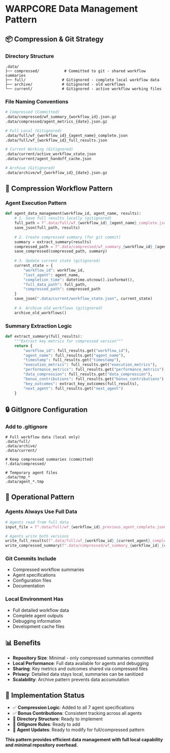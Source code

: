 # WARPCORE Data Management Pattern

## 📦 **Compression & Git Strategy**

### **Directory Structure**
```
.data/
├── compressed/           # Committed to git - shared workflow summaries
├── full/                # Gitignored - complete local workflow data  
├── archive/             # Gitignored - old workflows
└── current/             # Gitignored - active workflow working files
```

### **File Naming Conventions**
```bash
# Compressed (Committed)
.data/compressed/wf_summary_{workflow_id}.json.gz
.data/compressed/agent_metrics_{date}.json.gz

# Full Local (Gitignored) 
.data/full/wf_{workflow_id}_{agent_name}_complete.json
.data/full/wf_{workflow_id}_full_results.json

# Current Working (Gitignored)
.data/current/active_workflow_state.json
.data/current/agent_handoff_cache.json

# Archive (Gitignored)
.data/archive/wf_{workflow_id}_{date}.json.gz
```

## 🔄 **Compression Workflow Pattern**

### **Agent Execution Pattern**
```python
def agent_data_management(workflow_id, agent_name, results):
    # 1. Save full results locally (gitignored)
    full_path = f".data/full/wf_{workflow_id}_{agent_name}_complete.json"
    save_json(full_path, results)
    
    # 2. Create compressed summary (for git commit)
    summary = extract_summary(results)
    compressed_path = f".data/compressed/wf_summary_{workflow_id}_{agent_name}.json.gz"
    save_compressed(compressed_path, summary)
    
    # 3. Update current state (gitignored)
    current_state = {
        "workflow_id": workflow_id,
        "last_agent": agent_name,
        "completion_time": datetime.utcnow().isoformat(),
        "full_data_path": full_path,
        "compressed_path": compressed_path
    }
    save_json(".data/current/workflow_state.json", current_state)
    
    # 4. Archive old workflows (gitignored)
    archive_old_workflows()
```

### **Summary Extraction Logic**
```python
def extract_summary(full_results):
    """Extract key metrics for compressed version"""
    return {
        "workflow_id": full_results.get("workflow_id"),
        "agent_name": full_results.get("agent_name"), 
        "timestamp": full_results.get("timestamp"),
        "execution_metrics": full_results.get("execution_metrics"),
        "performance_metrics": full_results.get("performance_metrics"),
        "data_compression": full_results.get("data_compression"),
        "bonus_contributions": full_results.get("bonus_contributions"),
        "key_outcomes": extract_key_outcomes(full_results),
        "next_agent": full_results.get("next_agent")
    }
```

## 🔒 **GitIgnore Configuration**

### **Add to .gitignore**
```gitignore
# Full workflow data (local only)
.data/full/
.data/archive/ 
.data/current/

# Keep compressed summaries (committed)
!.data/compressed/

# Temporary agent files
.data/tmp_*
.data/agent_*.tmp
```

## 🎯 **Operational Pattern**

### **Agents Always Use Full Data**
```python
# Agents read from full data
input_file = f".data/full/wf_{workflow_id}_previous_agent_complete.json"

# Agents write both versions
write_full_results(f".data/full/wf_{workflow_id}_{current_agent}_complete.json", results)
write_compressed_summary(f".data/compressed/wf_summary_{workflow_id}_{current_agent}.json.gz", results)
```

### **Git Commits Include**
- Compressed workflow summaries 
- Agent specifications
- Configuration files
- Documentation

### **Local Environment Has**
- Full detailed workflow data
- Complete agent outputs
- Debugging information
- Development cache files

## 📊 **Benefits**

- **Repository Size**: Minimal - only compressed summaries committed
- **Local Performance**: Full data available for agents and debugging
- **Sharing**: Key metrics and outcomes shared via compressed files
- **Privacy**: Detailed data stays local, summaries can be sanitized
- **Scalability**: Archive pattern prevents data accumulation

## 🔧 **Implementation Status**

- ✅ **Compression Logic**: Added to all 7 agent specifications
- ✅ **Bonus Contributions**: Consistent tracking across all agents  
- 🔄 **Directory Structure**: Ready to implement
- 🔄 **GitIgnore Rules**: Ready to add
- 🔄 **Agent Updates**: Ready to modify for full/compressed pattern

**This pattern provides efficient data management with full local capability and minimal repository overhead.**